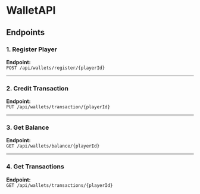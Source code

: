 # WalletAPI

## Endpoints

### 1. Register Player
**Endpoint:**  
`POST /api/wallets/register/{playerId}`

---

### 2. Credit Transaction
**Endpoint:**  
`PUT /api/wallets/transaction/{playerId}`

---

### 3. Get Balance
**Endpoint:**  
`GET /api/wallets/balance/{playerId}`

---

### 4. Get Transactions
**Endpoint:**  
`GET /api/wallets/transactions/{playerId}`
